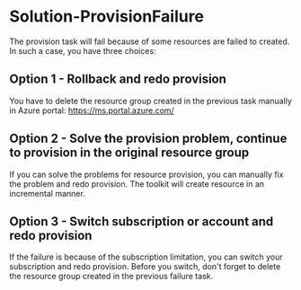 # Solution-ProvisionFailure
The provision task will fail because of some resources are failed to created. In such a case, you have three choices:

## Option 1 - Rollback and redo provision
You have to delete the resource group created in the previous task manually in Azure portal: https://ms.portal.azure.com/

## Option 2 - Solve the provision problem, continue to provision in the original resource group
If you can solve the problems for resource provision, you can manually fix the problem and redo provision. 
The toolkit will create resource in an incremental manner.

## Option 3 - Switch subscription or account and redo provision
If the failure is because of the subscription limitation, you can switch your subscription and redo provision.
Before you switch, don't forget to delete the resource group created in the previous failure task.
